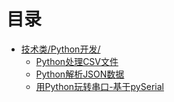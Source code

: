 # 目录

* [技术类/Python开发/](技术类/Python开发/)
    * [Python处理CSV文件](技术类/Python开发/Python处理CSV文件.md)
    * [Python解析JSON数据](技术类/Python开发/Python解析JSON数据.md)
    * [用Python玩转串口-基于pySerial](技术类/Python开发/用Python玩转串口-基于pySerial.md)
